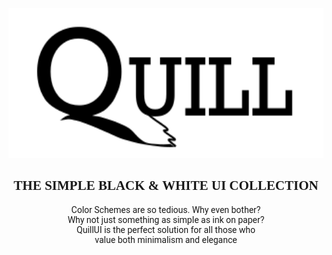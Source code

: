 <p align="center">
  <img src="https://github.com/edriste/QuillUI/blob/main/src/assets/icons/Quill.svg" height="240px">
</p>
<p>
<h2 align="center" style="font-family: 'Rockwell Nova';">
  THE SIMPLE BLACK & WHITE UI COLLECTION
</h2>
<p align="center" style="font-family: 'Roboto';">
  Color Schemes are so tedious. Why even bother?</br>
  Why not just something as simple as ink on paper?</br>
  QuillUI is the perfect solution for all those who</br>
  value both minimalism and elegance</br>
</p>
